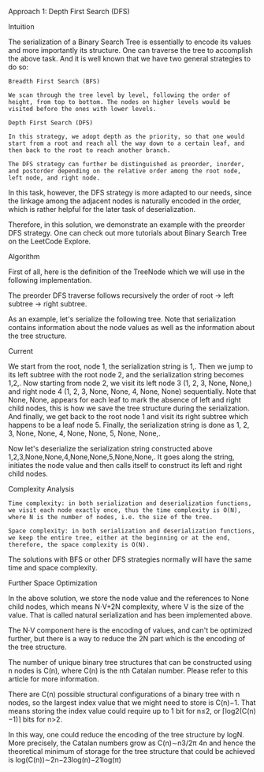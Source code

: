 Approach 1: Depth First Search (DFS)

Intuition

The serialization of a Binary Search Tree is essentially to encode its values and more importantly its structure. One can traverse the tree to accomplish the above task. And it is well known that we have two general strategies to do so:

    Breadth First Search (BFS)

    We scan through the tree level by level, following the order of height, from top to bottom. The nodes on higher levels would be visited before the ones with lower levels.

    Depth First Search (DFS)

    In this strategy, we adopt depth as the priority, so that one would start from a root and reach all the way down to a certain leaf, and then back to the root to reach another branch.

    The DFS strategy can further be distinguished as preorder, inorder, and postorder depending on the relative order among the root node, left node, and right node.

In this task, however, the DFS strategy is more adapted to our needs, since the linkage among the adjacent nodes is naturally encoded in the order, which is rather helpful for the later task of deserialization.

Therefore, in this solution, we demonstrate an example with the preorder DFS strategy. One can check out more tutorials about Binary Search Tree on the LeetCode Explore.

Algorithm

First of all, here is the definition of the TreeNode which we will use in the following implementation.

The preorder DFS traverse follows recursively the order of root -> left subtree -> right subtree.

As an example, let's serialize the following tree. Note that serialization contains information about the node values as well as the information about the tree structure.

Current

We start from the root, node 1, the serialization string is 1,. Then we jump to its left subtree with the root node 2, and the serialization string becomes 1,2,. Now starting from node 2, we visit its left node 3 (1, 2, 3, None, None,) and right node 4 (1, 2, 3, None, None, 4, None, None) sequentially. Note that None, None, appears for each leaf to mark the absence of left and right child nodes, this is how we save the tree structure during the serialization. And finally, we get back to the root node 1 and visit its right subtree which happens to be a leaf node 5. Finally, the serialization string is done as 1, 2, 3, None, None, 4, None, None, 5, None, None,.

Now let's deserialize the serialization string constructed above 1,2,3,None,None,4,None,None,5,None,None,. It goes along the string, initiates the node value and then calls itself to construct its left and right child nodes.

Complexity Analysis

    Time complexity: in both serialization and deserialization functions, we visit each node exactly once, thus the time complexity is O(N), where N is the number of nodes, i.e. the size of the tree.

    Space complexity: in both serialization and deserialization functions, we keep the entire tree, either at the beginning or at the end, therefore, the space complexity is O(N).

The solutions with BFS or other DFS strategies normally will have the same time and space complexity.

Further Space Optimization

In the above solution, we store the node value and the references to None child nodes, which means N⋅V+2N complexity, where V is the size of the value. That is called natural serialization and has been implemented above.

The N⋅V component here is the encoding of values, and can't be optimized further, but there is a way to reduce the 2N part which is the encoding of the tree structure.

The number of unique binary tree structures that can be constructed using n nodes is C(n), where C(n) is the nth Catalan number. Please refer to this article for more information.

There are C(n) possible structural configurations of a binary tree with n nodes, so the largest index value that we might need to store is C(n)−1. That means storing the index value could require up to 1 bit for n≤2, or ⌈log2​(C(n)−1)⌉ bits for n>2.

In this way, one could reduce the encoding of the tree structure by logN. More precisely, the Catalan numbers grow as C(n)∼n3/2π
​4n​ and hence the theoretical minimum of storage for the tree structure that could be achieved is log(C(n))∼2n−23​log(n)−21​log(π)